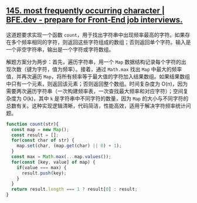 ## [145. most frequently occurring character | BFE.dev - prepare for Front-End job interviews.](https://bigfrontend.dev/problem/most-frequently-occurring-character)

这道题要求实现一个函数 `count`，用于找出字符串中出现频率最高的字符。如果存在多个频率相同的字符，则返回这些字符组成的数组；否则返回单个字符。输入是一个非空字符串，输出是一个字符或字符数组。

解题方案分为两步：首先，遍历字符串，用一个 `Map` 数据结构记录每个字符的出现次数（键为字符，值为频率）。接着，通过 `Math.max` 找出 `Map` 中最大的频率值，并再次遍历 `Map`，将所有频率等于最大值的字符加入结果数组。如果结果数组中只有一个元素，则返回该元素；否则返回整个数组。时间复杂度为 O(n)，因为需要两次遍历字符串（一次构建频率表，一次查找最大频率和对应字符）；空间复杂度为 O(k)，其中 `k` 是字符串中不同字符的数量，因为 `Map` 的大小与不同字符的总数有关。这种实现逻辑清晰，代码简洁，性能高效，适用于解决字符频率统计问题。

```js
function count(str){
  const map = new Map();
  const result = [];
  for(const char of str) {
    map.set(char, (map.get(char) || 0) + 1);
  }
  const max = Math.max(...map.values());
  for(const [key, value] of map) {
    if(value === max) {
      result.push(key);
    }
  }
  return result.length === 1 ? result[0] : result;
}
```


